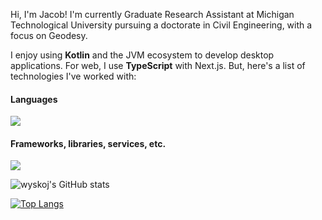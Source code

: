 Hi, I'm Jacob! I'm currently Graduate Research Assistant at Michigan Technological University pursuing a doctorate in Civil Engineering, with a focus on Geodesy.

I enjoy using **Kotlin** and the JVM ecosystem to develop desktop applications. For web, I use **TypeScript** with Next.js. But, here's a list of technologies I've worked with:

#### Languages
<img src="https://skillicons.dev/icons?i=cs,cpp,java,kotlin,php,py,ts&perline=7" />

#### Frameworks, libraries, services, etc.
<img src="https://skillicons.dev/icons?i=aws,firebase,gradle,nextjs,nodejs,mysql,netlify&perline=8" />

![wyskoj's GitHub stats](https://github-readme-stats.vercel.app/api?username=wyskoj&show_icons=true&theme=merko&hide=contribs)

<!---
[![Readme Card](https://github-readme-stats.vercel.app/api/pin/?username=wyskoj&repo=midis2jam2&theme=merko)](https://github.com/wyskoj/midis2jam2)
--->
[![Top Langs](https://github-readme-stats.vercel.app/api/top-langs/?username=wyskoj&layout=compact&theme=merko)](https://github.com/anuraghazra/github-readme-stats)
